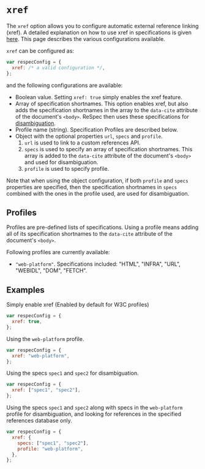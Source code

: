 # `xref`

The `xref` option allows you to configure automatic external reference linking (xref). A detailed explanation on how to use xref in specifications is given [here](Auto-linking-external-references). This page describes the various configurations available.

`xref` can be configured as:

```js
var respecConfig = {
  xref: /* a valid configuration */,
};
```

and the following configurations are available:

- Boolean value. Setting `xref: true` simply enables the xref feature.
- Array of specification shortnames. This option enables xref, but also adds the specification shortnames in the array to the `data-cite` attribute of the document's `<body>`. ReSpec then uses these specifications for [disambiguation](Auto-linking-external-references#handling-ambiguity).
- Profile name (string). Specification Profiles are described below.
- Object with the optional properties `url`, `specs` and `profile`.
  1. `url` is used to link to a custom references API.
  2. `specs` is used to specify an array of specification shortnames. This array is added to the `data-cite` attribute of the document's `<body>` and used for disambiguation.
  3. `profile` is used to specify profile.

Note that when using the object configuration, if both `profile` and `specs` properties are specified, then the specification shortnames in `specs` combined with the ones in the profile used, are used for disambiguation.

## Profiles

Profiles are pre-defined lists of specifications. Using a profile means adding all of its specification shortnames to the `data-cite` attribute of the document's `<body>`.

Following profiles are currently available:

- `"web-platform"`. Specifications included: "HTML", "INFRA", "URL", "WEBIDL", "DOM", "FETCH".

## Examples

Simply enable xref (Enabled by default for W3C profiles)

```js
var respecConfig = {
  xref: true,
};
```

Using the `web-platform` profile.

```js
var respecConfig = {
  xref: "web-platform",
};
```

Using the specs `spec1` and `spec2` for disambiguation.

```js
var respecConfig = {
  xref: ["spec1", "spec2"],
};
```

Using the specs `spec1` and `spec2` along with specs in the `web-platform` profile for disambiguation, and looking for references in the specified references database only.

```js
var respecConfig = {
  xref: {
    specs: ["spec1", "spec2"],
    profile: "web-platform",
  },
};
```
